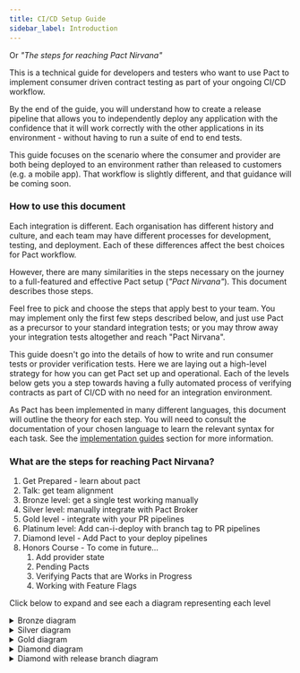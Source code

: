 ```yaml
---
title: CI/CD Setup Guide
sidebar_label: Introduction
---
```


Or _"The steps for reaching Pact Nirvana"_

This is a technical guide for developers and testers who want to use Pact to implement consumer driven contract testing as part of your ongoing CI/CD workflow.

By the end of the guide, you will understand how to create a release pipeline that allows you to independently deploy any application with the confidence that it will work correctly with the other applications in its environment - without having to run a suite of end to end tests.

This guide focuses on the scenario where the consumer and provider are both being deployed to an environment rather than released to customers (e.g. a mobile app). That workflow is slightly different, and that guidance will be coming soon.

### How to use this document

Each integration is different. Each organisation has different history and culture, and each team may have different processes for development, testing, and deployment. Each of these differences affect the best choices for Pact workflow.

However, there are many similarities in the steps necessary on the journey to a full-featured and effective Pact setup \(_"Pact Nirvana"_\). This document describes those steps.

Feel free to pick and choose the steps that apply best to your team. You may implement only the first few steps described below, and just use Pact as a precursor to your standard integration tests; or you may throw away your integration tests altogether and reach "Pact Nirvana".

This guide doesn't go into the details of how to write and run consumer tests or provider verification tests. Here we are laying out a high-level strategy for how you can get Pact set up and operational.  Each of the levels below gets you a step towards having a fully automated process of verifying contracts as part of CI/CD with no need for an integration environment.

As Pact has been implemented in many different languages, this document will outline the theory for each step. You will need to consult the documentation of your chosen language to learn the relevant syntax for each task. See the [implementation guides](/implementation_guides/cli) section for more information.

### What are the steps for reaching Pact Nirvana?

1. Get Prepared - learn about pact
2. Talk: get team alignment
3. Bronze level: get a single test working manually
4. Silver level: manually integrate with Pact Broker
5. Gold level - integrate with your PR pipelines
6. Platinum level: Add can-i-deploy with branch tag to PR pipelines
7. Diamond level - Add Pact to your deploy pipelines
8. Honors Course - To come in future...
   1. Add provider state
   2. Pending Pacts
   3. Verifying Pacts that are Works in Progress
   4. Working with Feature Flags

Click below to expand and see each a diagram representing each level


<details >
  <summary>Bronze diagram</summary>

![Bronze diagram](pact_nirvana/images/bronze.png)
</details>
<details >
  <summary>Silver diagram</summary>

![Silver diagram](pact_nirvana/images/silver.png)
</details>
<details >
  <summary>Gold diagram</summary>

![Gold diagram](pact_nirvana/images/gold.png)
</details>
<details >
  <summary>Diamond diagram</summary>

![Diamond diagram](pact_nirvana/images/diamond.png)
</details>

<details >
  <summary>Diamond with release branch diagram</summary>

![Diamond with release branch diagram](pact_nirvana/images/diamond-release.png)
</details>
